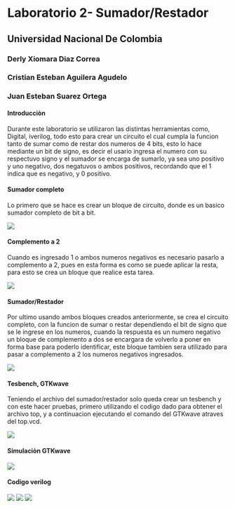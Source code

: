 # Laboratorio 2- Sumador/Restador
## Universidad Nacional De Colombia
### Derly Xiomara Diaz Correa
### Cristian Esteban Aguilera Agudelo
### Juan Esteban Suarez Ortega

#### Introducciòn
Durante este laboratorio se utilizaron las distintas herramientas como, Digital, iverilog, todo esto para crear un circuito el cual cumpla la funcion tanto de sumar como de restar dos numeros de 4 bits, esto lo hace mediante un bit de signo, es decir el usario ingresa el numero con su respectuvo signo y el sumador se encarga de sumarlo, ya sea uno positivo y uno negativo, dos negatuvos o ambos positivos, recordando que el 1 indica que es negativo, y 0 positivo.

#### Sumador completo
Lo primero que se hace es crear un bloque de circuito, donde es un basico sumador completo de bit a bit.

![](https://github.com/EstebanS-O/Digital-1/blob/main/practica%202/sumador-completo.png)

#### Complemento a 2
Cuando es ingresado 1 o ambos numeros negativos es necesario pasarlo a complemento a 2, pues en esta forma es como se puede aplicar la resta, para esto se crea un bloque que realice esta tarea.

![](https://github.com/EstebanS-O/Digital-1/blob/main/practica%202/complemento-a-2.png)

#### Sumador/Restador
Por ultimo usando ambos bloques creados anteriormente, se crea el circuito completo, con la funcion de sumar o restar dependiendo el bit de signo que se le ingrese en los numeros, cuando la respuesta es un numero negativo un bloque de complemento a dos se encargara de volverlo a poner en forma base para poderlo identificar, este bloque tambien sera utilizado para pasar a complemento a 2 los numeros negativos ingresados.

![](https://github.com/EstebanS-O/Digital-1/blob/main/practica%202/sumador-restador.png)

#### Tesbench, GTKwave
Teniendo el archivo del sumador/restador solo queda crear un tesbench y con este hacer pruebas, primero utilizando el codigo dado para obtener el archivo top, y a continuacion ejecutando el comando del GTKwave atraves del top.vcd.

![](https://github.com/EstebanS-O/Digital-1/blob/main/practica%202/gtkwaveverilog.jpg)

#### Simulaciòn GTKwave

![](https://github.com/EstebanS-O/Digital-1/blob/main/practica%202/gtkwave.jpg)

#### Codigo verilog

![](https://github.com/EstebanS-O/Digital-1/blob/main/practica%202/codigoiverilog1.png)
![](https://github.com/EstebanS-O/Digital-1/blob/main/practica%202/codigoiverilog2.png)
![](https://github.com/EstebanS-O/Digital-1/blob/main/practica%202/codigoiverilog3.png)
